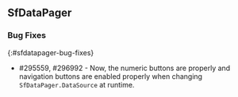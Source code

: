 ## SfDataPager

### Bug Fixes
{:#sfdatapager-bug-fixes}

* \#295559, #296992 - Now, the numeric buttons are properly and navigation buttons are enabled properly when changing `SfDataPager.DataSource` at runtime.